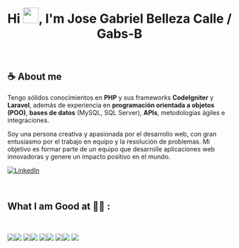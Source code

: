 <h1 align="center">Hi <img src="https://media.giphy.com/media/hvRJCLFzcasrR4ia7z/giphy.gif" width="35">, I'm Jose Gabriel Belleza Calle / Gabs-B</h1>

<br>

## ☕ About me

Tengo sólidos conocimientos en **PHP** y sus frameworks **CodeIgniter** y **Laravel**, además de experiencia en **programación orientada a objetos (POO)**, **bases de datos** (MySQL, SQL Server), **APIs**, metodologías ágiles e integraciones.  

Soy una persona creativa y apasionada por el desarrollo web, con gran entusiasmo por el trabajo en equipo y la resolución de problemas. Mi objetivo es formar parte de un equipo que desarrolle aplicaciones web innovadoras y genere un impacto positivo en el mundo.
<br>

[![LinkedIn](https://img.icons8.com/fluency/48/000000/linkedin.png "José Gabriel Belleza Calle")](https://www.linkedin.com/in/jose-gabriel-belleza-calle-93466232b/)

<br>

## What I am Good at 🧑‍💻 :

<br>

<img src="https://img.icons8.com/color/48/000000/html-5--v1.png"/><img src="https://img.icons8.com/color/48/000000/css3.png"/>
<img src="https://img.icons8.com/color/48/000000/javascript--v1.png"/><img src="https://img.icons8.com/officel/48/000000/php-logo.png"/>
<img src="https://img.icons8.com/fluency/48/000000/laravel.png"/><img src="https://img.icons8.com/ios-filled/48/000000/sql.png"/>
<img src="https://codeigniter.com/favicon.ico"/><img src="https://voyager.postman.com/logo/postman-logo-icon-orange.svg"/>
<img src="https://img.icons8.com/color/48/000000/git.png"/>

<br>
